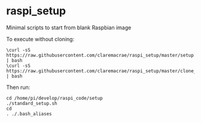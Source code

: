 # raspi_setup
Minimal scripts to start from blank Raspbian image

To execute without cloning:

    \curl -sS https://raw.githubusercontent.com/claremacrae/raspi_setup/master/setup.sh | bash
    \curl -sS https://raw.githubusercontent.com/claremacrae/raspi_setup/master/clone_raspi_repos.sh | bash

Then run:

    cd /home/pi/develop/raspi_code/setup
    ./standard_setup.sh
    cd
    . ./.bash_aliases
